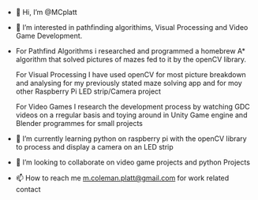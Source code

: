- 👋 Hi, I’m @MCplatt

- 👀 I’m interested in pathfinding algorithims, Visual Processing and Video Game Development.
- 
    For Pathfind Algorithms i researched and programmed a homebrew A* algorithm that solved pictures of mazes fed to it by the openCV library.
    
    For Visual Processing I have used openCV for most picture breakdown and analysing for my previously stated maze solving app and for moy other 
      Raspberry Pi LED strip/Camera project
      
    For Video Games I research the development process by watching GDC videos on a rregular basis and toying around in 
      Unity Game engine and Blender programmes for small projects
      
- 🌱 I’m currently learning python on raspberry pi with the openCV library to process and display a camera on an LED strip

- 💞️ I’m looking to collaborate on video game projects and python Projects

- 📫 How to reach me m.coleman.platt@gmail.com for work related contact 

<!---
MCplatt/MCplatt is a ✨ special ✨ repository because its `README.md` (this file) appears on your GitHub profile.
You can click the Preview link to take a look at your changes.
--->

